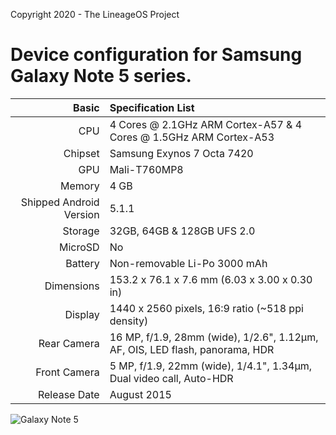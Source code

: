 Copyright 2020 - The LineageOS Project

Device configuration for Samsung Galaxy Note 5 series.
========================================

Basic   | Specification List
-------:|:-------------------------
CPU     | 4 Cores @ 2.1GHz ARM Cortex-A57 & 4 Cores @ 1.5GHz ARM Cortex-A53
Chipset | Samsung Exynos 7 Octa 7420
GPU     | Mali-T760MP8
Memory  | 4 GB
Shipped Android Version | 5.1.1
Storage | 32GB, 64GB & 128GB UFS 2.0
MicroSD | No
Battery | Non-removable Li-Po 3000 mAh
Dimensions | 153.2 x 76.1 x 7.6 mm (6.03 x 3.00 x 0.30 in)
Display | 1440 x 2560 pixels, 16:9 ratio (~518 ppi density)
Rear Camera  | 16 MP, f/1.9, 28mm (wide), 1/2.6", 1.12µm, AF, OIS, LED flash, panorama, HDR
Front Camera | 5 MP, f/1.9, 22mm (wide), 1/4.1", 1.34µm, Dual video call, Auto-HDR
Release Date | August 2015

![Galaxy Note 5](https://fdn2.gsmarena.com/vv/pics/samsung/samsung-galaxy-note5-6.jpg "Galaxy Note 5")

